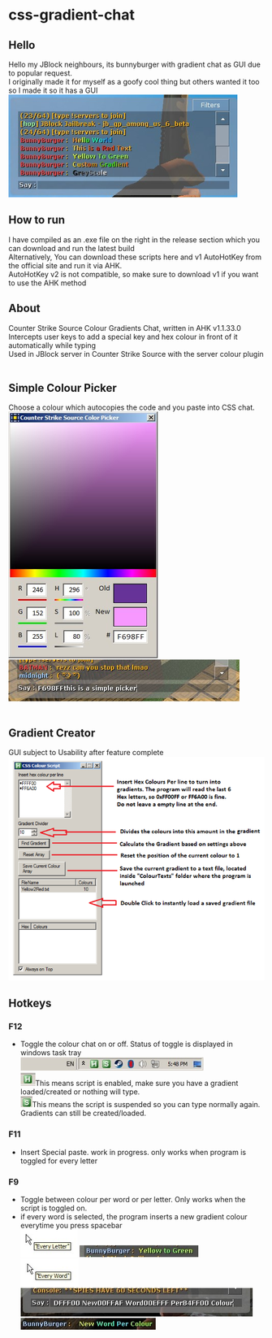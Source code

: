 # css-gradient-chat
## Hello
Hello my JBlock neighbours, its bunnyburger with gradient chat as GUI due to popular request.<br/>
I originally made it for myself as a goofy cool thing but others wanted it too so I made it so it has a GUI<br/>
![What is this](Git_ReadMeImages/readme_preview.jpg)<br/>
## How to run
I have compiled as an .exe file on the right in the release section which you can download and run the latest build<br/>
Alternatively, You can download these scripts here and v1 AutoHotKey from the official site and run it via AHK.<br/>
AutoHotKey v2 is not compatible, so make sure to download v1 if you want to use the AHK method<br/>
## About
Counter Strike Source Colour Gradients Chat, written in AHK v1.1.33.0<br/>
Intercepts user keys to add a special key and hex colour in front of it automatically while typing<br/>
Used in JBlock server in Counter Strike Source with the server colour plugin<br/>
<br/>
## Simple Colour Picker
Choose a colour which autocopies the code and you paste into CSS chat.<br/>
![What is this](Git_ReadMeImages/simplepicker.jpg)<br/>
![What is this](Git_ReadMeImages/simplepicker_example.jpg)<br/>
<br/>
## Gradient Creator<br/>
GUI subject to Usability after feature complete<br/>
![What is this](Git_ReadMeImages/gradient.png)<br/>
## Hotkeys<br/>
### **F12** <br/>
- Toggle the colour chat on or off. Status of toggle is displayed in windows task tray<br/>
 ![What is this](Git_ReadMeImages/taskbar.jpg)<br/>
 ![What is this](Git_ReadMeImages/enabled.jpg)This means script is enabled, make sure you have a gradient loaded/created or nothing will type.<br/>
 ![What is this](Git_ReadMeImages/suspended.jpg)This means the script is suspended so you can type normally again. Gradients can still be created/loaded.<br/>
###  **F11** <br/>
- Insert Special paste. work in progress. only works when program is toggled for every letter <br/>
###  **F9** <br/>
- Toggle between colour per word or per letter. Only works when the script is toggled on.<br/>
- if every word is selected, the program inserts a new gradient colour everytime you press spacebar<br/>
![What is this](Git_ReadMeImages/every_letter.jpg)
![What is this](Git_ReadMeImages/everyletter.jpg)<br/>
![What is this](Git_ReadMeImages/every_word.jpg)
![What is this](Git_ReadMeImages/perword.jpg)
![What is this](Git_ReadMeImages/perword2.jpg)
